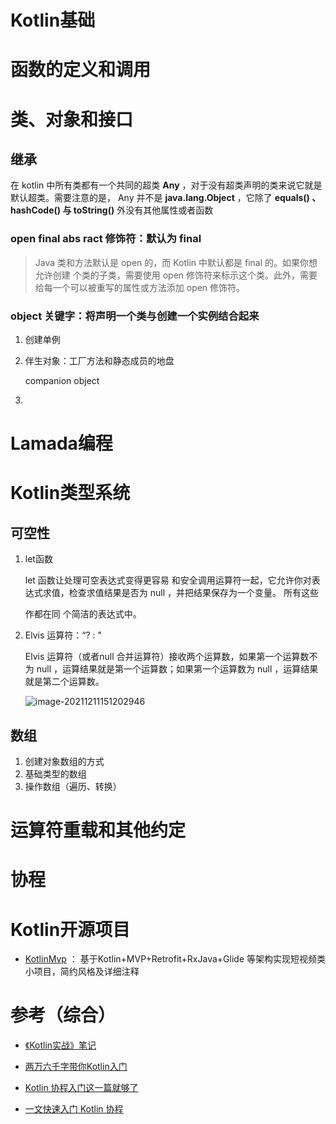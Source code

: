 # Kotlin基础







# 函数的定义和调用



# 类、对象和接口

## 继承

在 kotlin 中所有类都有一个共同的超类 **Any** ，对于没有超类声明的类来说它就是默认超类。需要注意的是， Any 并不是 **java.lang.Object** ，它除了 **equals() 、 hashCode() 与 toString()** 外没有其他属性或者函数



### open final abs ract 修饰符：默认为 final

>  Java 类和方法默认是 open 的，而 Kotlin 中默认都是 final 的。如果你想允许创建 个类的子类，需要使用 open 修饰符来标示这个类。此外，需要给每一个可以被重写的属性或方法添加 open 修饰符。







### object 关键字：将声明一个类与创建一个实例结合起来

1. 创建单例

2. 伴生对象：工厂方法和静态成员的地盘 

   companion object

3. 



# Lamada编程



# Kotlin类型系统



## 可空性

1. let函数

   let 函数让处理可空表达式变得更容易 和安全调用运算符一起，它允许你对表达式求值，检查求值结果是否为 null ，并把结果保存为一个变量。 所有这些

   作都在同 个简洁的表达式中。



2. Elvis 运算符：“? : " 

   Elvis 运算符（或者null 合并运算符）接收两个运算数，如果第一个运算数不为 null ，运算结果就是第一个运算数；如果第一个运算数为 null ，运算结果就是第二个运算数。

   ![image-20211211151202946](C:\Users\shenj\Documents\GitHub\android_guideline\Kotlin知识体系\img\elvis运算符)



## 数组

1. 创建对象数组的方式
2. 基础类型的数组
3. 操作数组（遍历、转换）





# 运算符重载和其他约定





# 协程



# Kotlin开源项目

* [KotlinMvp](https://github.com/git-xuhao/KotlinMvp) ： 基于Kotlin+MVP+Retrofit+RxJava+Glide 等架构实现短视频类小项目，简约风格及详细注释





# 参考（综合）

* [《Kotlin实战》笔记](《Kotlin实战》.xmind)    

* [两万六千字带你Kotlin入门](https://github.com/leavesC/AndroidGuide/blob/master/kotlin_core/%E4%B8%A4%E4%B8%87%E5%85%AD%E5%8D%83%E5%AD%97%E5%B8%A6%E4%BD%A0Kotlin%E5%85%A5%E9%97%A8.md)

* [Kotlin 协程入门这一篇就够了](https://juejin.cn/post/6844903871655968781)

* [一文快速入门 Kotlin 协程](https://juejin.cn/post/6908271959381901325)

  